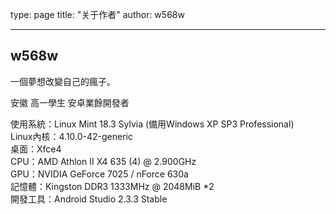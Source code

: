 ﻿type: page
title: "关于作者"
author: w568w

---

## w568w

一個夢想改變自己的瘋子。  

安徽 高一學生 安卓業餘開發者  

使用系統：Linux Mint 18.3 Sylvia (備用Windows XP SP3 Professional)  
Linux內核：4.10.0-42-generic  
桌面：Xfce4  
CPU：AMD Athlon II X4 635 (4) @ 2.900GHz  
GPU：NVIDIA GeForce 7025 / nForce 630a  
記憶體：Kingston DDR3 1333MHz @ 2048MiB *2  
開發工具：Android Studio 2.3.3 Stable  
